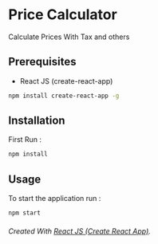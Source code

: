 # Price Calculator

Calculate Prices With Tax and others

## Prerequisites
* React JS (create-react-app)
```bash
npm install create-react-app -g
```

## Installation

First Run :

```bash
npm install
```

## Usage
To start the application run :

```bash
npm start
```

###### Created With [React JS (Create React App)](https://github.com/facebook/create-react-app).
